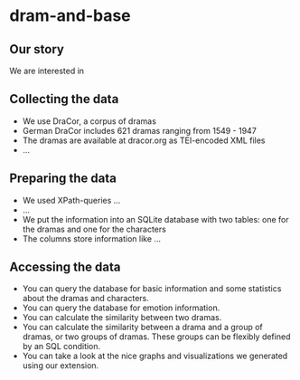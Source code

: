 # dram-and-base

## Our story
We are interested in

## Collecting the data
* We use DraCor, a corpus of dramas
* German DraCor includes 621 dramas ranging from 1549 - 1947
* The dramas are available at dracor.org as TEI-encoded XML files
* ...

## Preparing the data
* We used XPath-queries ...
* ...
* We put the information into an SQLite database with two tables: one for the dramas and one for the characters
* The columns store information like ...

## Accessing the data
* You can query the database for basic information and some statistics about the dramas and characters.
* You can query the database for emotion information.
* You can calculate the similarity between two dramas.
* You can calculate the similarity between a drama and a group of dramas, or two groups of dramas. These groups can be flexibly defined by an SQL condition.
* You can take a look at the nice graphs and visualizations we generated using our extension.
